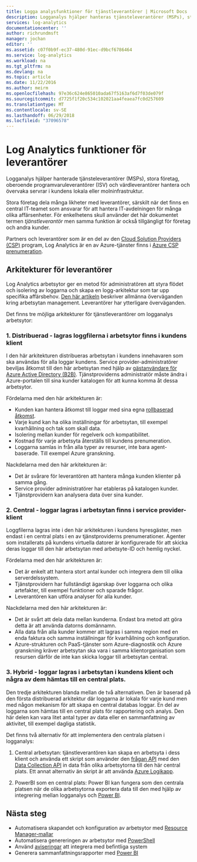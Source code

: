 ```yaml
---
title: Logga analysfunktioner för tjänstleverantörer | Microsoft Docs
description: Logganalys hjälper hanteras tjänsteleverantörer (MSPs), stora företag oberoende programvara leverantörer (ISV) och värdleverantörer hantera och övervaka servrar i kundens lokala eller molninfrastruktur.
services: log-analytics
documentationcenter: ''
author: richrundmsft
manager: jochan
editor: ''
ms.assetid: c07f0b9f-ec37-480d-91ec-d9bcf6786464
ms.service: log-analytics
ms.workload: na
ms.tgt_pltfrm: na
ms.devlang: na
ms.topic: article
ms.date: 11/22/2016
ms.author: meirm
ms.openlocfilehash: 97e36c624e865010ada67f5163af6d7f03de079f
ms.sourcegitcommit: d7725f1f20c534c102021aa4feaea7fc0d257609
ms.translationtype: MT
ms.contentlocale: sv-SE
ms.lasthandoff: 06/29/2018
ms.locfileid: "37096578"
---
```

# <a name="log-analytics-features-for-service-providers"></a>Log Analytics funktioner för leverantörer
Logganalys hjälper hanterade tjänsteleverantörer (MSPs), stora företag, oberoende programvaruleverantörer (ISV) och värdleverantörer hantera och övervaka servrar i kundens lokala eller molninfrastruktur. 

Stora företag dela många likheter med leverantörer, särskilt när det finns en central IT-teamet som ansvarar för att hantera IT-avdelningen för många olika affärsenheter. För enkelhetens skull använder det här dokumentet termen *tjänstleverantör* men samma funktion är också tillgängligt för företag och andra kunder.

Partners och leverantörer som är en del av den [Cloud Solution Providers (CSP)](https://partner.microsoft.com/Solutions/cloud-reseller-overview) program, Log Analytics är en av Azure-tjänster finns i [Azure CSP prenumeration](https://docs.microsoft.com/azure/cloud-solution-provider/overview/azure-csp-overview). 

## <a name="architectures-for-service-providers"></a>Arkitekturer för leverantörer

Log Analytics arbetsytor ger en metod för administratören att styra flödet och isolering av loggarna och skapa en logg-arkitektur som tar upp specifika affärsbehov. [Den här artikeln](https://docs.microsoft.com/en-us/azure/log-analytics/log-analytics-manage-access) beskriver allmänna överväganden kring arbetsytan management. Leverantörer har ytterligare överväganden.

Det finns tre möjliga arkitekturer för tjänstleverantörer om logganalys arbetsytor:

### <a name="1-distributed---logs-are-stored-in-workspaces-located-in-the-customers-tenant"></a>1. Distribuerad - lagras loggfilerna i arbetsytor finns i kundens klient 

I den här arkitekturen distribueras arbetsytan i kundens innehavaren som ska användas för alla loggar kundens. Service provider-administratörer beviljas åtkomst till den här arbetsytan med hjälp av [gästanvändare för Azure Active Directory (B2B)](https://docs.microsoft.com/en-us/azure/active-directory/b2b/what-is-b2b). Tjänstproviderns administratör måste ändra i Azure-portalen till sina kunder katalogen för att kunna komma åt dessa arbetsytor.

Fördelarna med den här arkitekturen är:
* Kunden kan hantera åtkomst till loggar med sina egna [rollbaserad åtkomst](https://docs.microsoft.com/en-us/azure/role-based-access-control/overview).
* Varje kund kan ha olika inställningar för arbetsytan, till exempel kvarhållning och tak som skall data.
* Isolering mellan kunder för regelverk och kompatibilitet.
* Kostnad för varje arbetsyta återställs till kundens prenumeration.
* Loggarna samlas in från alla typer av resurser, inte bara agent-baserade. Till exempel Azure granskning.

Nackdelarna med den här arkitekturen är:
* Det är svårare för leverantören att hantera många kunden klienter på samma gång.
* Service provider administratörer har etableras på katalogen kunder.
* Tjänstprovidern kan analysera data över sina kunder.

### <a name="2-central---logs-are-stored-in-workspace-located-in-the-service-provider-tenant"></a>2. Central - loggar lagras i arbetsytan finns i service provider-klient

Loggfilerna lagras inte i den här arkitekturen i kundens hyresgäster, men endast i en central plats i en av tjänstproviderns prenumerationer. Agenter som installerats på kundens virtuella datorer är konfigurerade för att skicka deras loggar till den här arbetsytan med arbetsyte-ID och hemlig nyckel.

Fördelarna med den här arkitekturen är:
* Det är enkelt att hantera stort antal kunder och integrera dem till olika serverdelssystem.
* Tjänstprovidern har fullständigt ägarskap över loggarna och olika artefakter, till exempel funktioner och sparade frågor.
* Leverantören kan utföra analyser för alla kunder.

Nackdelarna med den här arkitekturen är:
* Det är svårt att dela data mellan kunderna. Endast bra metod att göra detta är att använda datorns domännamn.
* Alla data från alla kunder kommer att lagras i samma region med en enda faktura och samma inställningar för kvarhållning och konfiguration.
* Azure-strukturen och PaaS-tjänster som Azure-diagnostik och Azure granskning kräver arbetsytan ska vara i samma klientorganisation som resursen därför de inte kan skicka loggar till arbetsytan central.

### <a name="3-hybrid---logs-are-stored-in-workspace-located-in-the-customers-tenant-and-some-of-them-are-pulled-to-a-central-location"></a>3. Hybrid - loggar lagras i arbetsytan i kundens klient och några av dem hämtas till en central plats.

Den tredje arkitekturen blanda mellan de två alternativen. Den är baserad på den första distribuerad arkitektur där loggarna är lokala för varje kund men med någon mekanism för att skapa en central databas loggar. En del av loggarna som hämtas till en central plats för rapportering och analys. Den här delen kan vara litet antal typer av data eller en sammanfattning av aktivitet, till exempel dagliga statistik.

Det finns två alternativ för att implementera den centrala platsen i logganalys:

1. Central arbetsytan: tjänstleverantören kan skapa en arbetsyta i dess klient och använda ett skript som använder den [frågan API](https://dev.loganalytics.io/) med den [Data Collection API](log-analytics-data-collector-api.md) in data från olika arbetsytorna till den här central plats. Ett annat alternativ än skript är att använda [Azure Logikapp](https://docs.microsoft.com/en-us/azure/logic-apps/logic-apps-overview).

2. PowerBI som en central plats: Power BI kan fungera som den centrala platsen när de olika arbetsytorna exportera data till den med hjälp av integrering mellan logganalys och [Power BI](log-analytics-powerbi.md). 


## <a name="next-steps"></a>Nästa steg
* Automatisera skapandet och konfiguration av arbetsytor med [Resource Manager-mallar](log-analytics-template-workspace-configuration.md)
* Automatisera genereringen av arbetsytor med [PowerShell](log-analytics-powershell-workspace-configuration.md) 
* Använd [aviseringar](log-analytics-alerts.md) att integrera med befintliga system
* Generera sammanfattningsrapporter med [Power BI](log-analytics-powerbi.md)

